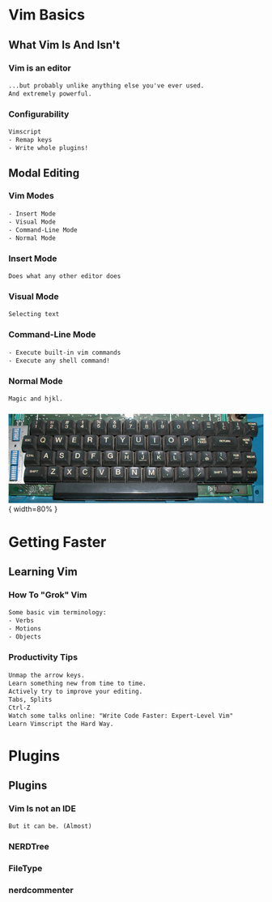 # Vim Basics

## What Vim Is And Isn't

### Vim is an editor

	...but probably unlike anything else you've ever used. 
	And extremely powerful.

### Configurability

	Vimscript
	- Remap keys
	- Write whole plugins!

## Modal Editing


### Vim Modes
	- Insert Mode
	- Visual Mode
	- Command-Line Mode
	- Normal Mode

### Insert Mode

	Does what any other editor does

### Visual Mode
	
	Selecting text

### Command-Line Mode

	- Execute built-in vim commands
	- Execute any shell command!

### Normal Mode
	
	Magic and hjkl.

###
	
![](resources/vim/hjkl_keyboard.jpg){ width=80% }

# Getting Faster

## Learning Vim

### How To "Grok" Vim

	Some basic vim terminology:
	- Verbs
	- Motions
	- Objects

### Productivity Tips

	Unmap the arrow keys.
	Learn something new from time to time.
	Actively try to improve your editing.
	Tabs, Splits
	Ctrl-Z
	Watch some talks online: "Write Code Faster: Expert-Level Vim"
	Learn Vimscript the Hard Way.

# Plugins

## Plugins

### Vim Is not an IDE
	
	But it can be. (Almost)

### NERDTree

### FileType

### nerdcommenter
